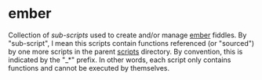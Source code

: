 ember
=====

Collection of _sub-scripts_ used to create and/or manage [ember](../../../fiddles/ember) fiddles.  By "sub-script", I mean this scripts
contain functions referenced (or "sourced") by one more scripts in the parent [scripts](../..) directory.  By
convention, this is indicated by the "_*" prefix.  In other words, each script only contains functions and
cannot be executed by themselves.



